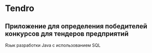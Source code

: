 # Tendro
## Приложение для определения победителей конкурсов для тендеров предприятий
Язык разработки Java с использованием SQL
